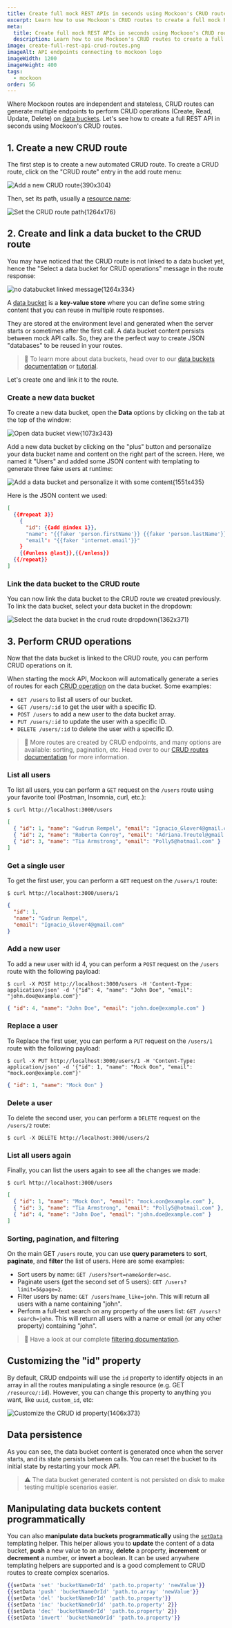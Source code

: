 ```yaml
---
title: Create full mock REST APIs in seconds using Mockoon's CRUD routes
excerpt: Learn how to use Mockoon's CRUD routes to create a full mock REST API and manipulate resources with GET, POST, PUT, PATCH, and DELETE requests.
meta:
  title: Create full mock REST APIs in seconds using Mockoon's CRUD routes
  description: Learn how to use Mockoon's CRUD routes to create a full mock REST API and manipulate resources with GET, POST, PUT, PATCH, and DELETE requests.
image: create-full-rest-api-crud-routes.png
imageAlt: API endpoints connecting to mockoon logo
imageWidth: 1200
imageHeight: 400
tags:
  - mockoon
order: 56
---
```


Where Mockoon routes are independent and stateless, CRUD routes can generate multiple endpoints to perform CRUD operations (Create, Read, Update, Delete) on [data buckets](docs:data-buckets/overview).
Let's see how to create a full REST API in seconds using Mockoon's CRUD routes.

## 1. Create a new CRUD route

The first step is to create a new automated CRUD route. To create a CRUD route, click on the "CRUD route" entry in the add route menu:

![Add a new CRUD route{390x304}](/images/tutorials/create-full-rest-api-crud-routes/add-crud-route.png)

Then, set its path, usually a [resource name](/articles/api-guide-rest-api-components/#resource-url-request):

![Set the CRUD route path{1264x176}](/images/tutorials/create-full-rest-api-crud-routes/set-crud-route-path.png)

## 2. Create and link a data bucket to the CRUD route

You may have noticed that the CRUD route is not linked to a data bucket yet, hence the "Select a data bucket for CRUD operations" message in the route response:

![no databucket linked message{1264x334}](/images/tutorials/create-full-rest-api-crud-routes/no-databucket-linked-message.png)

A [data bucket](docs:data-buckets/overview) is a **key-value store** where you can define some string content that you can reuse in multiple route responses.

They are stored at the environment level and generated when the server starts or sometimes after the first call.
A data bucket content persists between mock API calls. So, they are the perfect way to create JSON "databases" to be reused in your routes.

> 📘 To learn more about data buckets, head over to our [data buckets documentation](docs:data-buckets/overview) or [tutorial](/tutorials/use-persisting-data-buckets/).

Let's create one and link it to the route.

### Create a new data bucket

To create a new data bucket, open the **Data** options by clicking on the tab at the top of the window:

![Open data bucket view{1073x343}](/images/tutorials/create-full-rest-api-crud-routes/open-data-view.png)

Add a new data bucket by clicking on the "plus" button and personalize your data bucket name and content on the right part of the screen. Here, we named it "Users" and added some JSON content with templating to generate three fake users at runtime:

![Add a data bucket and personalize it with some content{1551x435}](/images/tutorials/create-full-rest-api-crud-routes/add-data-bucket-name-content.png)

Here is the JSON content we used:

```json
[
  {{#repeat 3}}
    {
      "id": {{add @index 1}},
      "name": "{{faker 'person.firstName'}} {{faker 'person.lastName'}}",
      "email": "{{faker 'internet.email'}}"
    }
    {{#unless @last}},{{/unless}}
  {{/repeat}}
]
```

### Link the data bucket to the CRUD route

You can now link the data bucket to the CRUD route we created previously. To link the data bucket, select your data bucket in the dropdown:

![Select the data bucket in the crud route dropdown{1362x371}](/images/tutorials/create-full-rest-api-crud-routes/select-data-bucket-crud-route.png)

## 3. Perform CRUD operations

Now that the data bucket is linked to the CRUD route, you can perform CRUD operations on it.

When starting the mock API, Mockoon will automatically generate a series of routes for each [CRUD operation](docs:api-endpoints/crud-routes#list-of-routes-and-operations) on the data bucket. Some examples:

- `GET /users` to list all users of our bucket.
- `GET /users/:id` to get the user with a specific ID.
- `POST /users` to add a new user to the data bucket array.
- `PUT /users/:id` to update the user with a specific ID.
- `DELETE /users/:id` to delete the user with a specific ID.

> 📘 More routes are created by CRUD endpoints, and many options are available: sorting, pagination, etc. Head over to our [CRUD routes documentation](docs:api-endpoints/crud-routes) for more information.

### List all users

To list all users, you can perform a `GET` request on the `/users` route using your favorite tool (Postman, Insomnia, curl, etc.):

```sh-sessions
$ curl http://localhost:3000/users
```

```json
[
  { "id": 1, "name": "Gudrun Rempel", "email": "Ignacio_Glover4@gmail.com" },
  { "id": 2, "name": "Roberta Conroy", "email": "Adriana.Treutel@gmail.com" },
  { "id": 3, "name": "Tia Armstrong", "email": "Polly5@hotmail.com" }
]
```

### Get a single user

To get the first user, you can perform a `GET` request on the `/users/1` route:

```sh-sessions
$ curl http://localhost:3000/users/1
```

```json
{
  "id": 1,
  "name": "Gudrun Rempel",
  "email": "Ignacio_Glover4@gmail.com"
}
```

### Add a new user

To add a new user with id 4, you can perform a `POST` request on the `/users` route with the following payload:

```sh-sessions
$ curl -X POST http://localhost:3000/users -H 'Content-Type: application/json' -d '{"id": 4, "name": "John Doe", "email": "john.doe@example.com"}'
```

```json
{ "id": 4, "name": "John Doe", "email": "john.doe@example.com" }
```

### Replace a user

To Replace the first user, you can perform a `PUT` request on the `/users/1` route with the following payload:

```sh-sessions
$ curl -X PUT http://localhost:3000/users/1 -H 'Content-Type: application/json' -d '{"id": 1, "name": "Mock Oon", "email": "mock.oon@example.com"}'
```

```json
{ "id": 1, "name": "Mock Oon" }
```

### Delete a user

To delete the second user, you can perform a `DELETE` request on the `/users/2` route:

```sh-sessions
$ curl -X DELETE http://localhost:3000/users/2
```

### List all users again

Finally, you can list the users again to see all the changes we made:

```sh-sessions
$ curl http://localhost:3000/users
```

```json
[
  { "id": 1, "name": "Mock Oon", "email": "mock.oon@example.com" },
  { "id": 3, "name": "Tia Armstrong", "email": "Polly5@hotmail.com" },
  { "id": 4, "name": "John Doe", "email": "john.doe@example.com" }
]
```

### Sorting, pagination, and filtering

On the main GET `/users` route, you can use **query parameters** to **sort**, **paginate**, and **filter** the list of users. Here are some examples:

- Sort users by name: `GET /users?sort=name&order=asc`.
- Paginate users (get the second set of 5 users): `GET /users?limit=5&page=2`.
- Filter users by name: `GET /users?name_like=john`. This will return all users with a name containing "john".
- Perform a full-text search on any property of the users list: `GET /users?search=john`. This will return all users with a name or email (or any other property) containing "john".

> 📘 Have a look at our complete [filtering documentation](/docs/latest/api-endpoints/crud-routes/#filtering-sorting-and-pagination-on-the-main-get-route).

## Customizing the "id" property

By default, CRUD endpoints will use the `id` property to identify objects in an array in all the routes manipulating a single resource (e.g. GET `/resource/:id`). However, you can change this property to anything you want, like `uuid`, `custom_id`, etc:

![Customize the CRUD id property{1406x373}](/images/tutorials/create-full-rest-api-crud-routes/customize-crud-id-property-key.png)

## Data persistence

As you can see, the data bucket content is generated once when the server starts, and its state persists between calls. You can reset the bucket to its initial state by restarting your mock API.

> ⚠️ The data bucket generated content is not persisted on disk to make testing multiple scenarios easier.

## Manipulating data buckets content programmatically

You can also **manipulate data buckets programmatically** using the [`setData`](docs:templating/mockoon-helpers#setdata) templating helper. This helper allows you to **update** the content of a data bucket, **push** a new value to an array, **delete** a property, **increment** or **decrement** a number, or **invert** a boolean. It can be used anywhere templating helpers are supported and is a good complement to CRUD routes to create complex scenarios.

```handlebars
{{setData 'set' 'bucketNameOrId' 'path.to.property' 'newValue'}}
{{setData 'push' 'bucketNameOrId' 'path.to.array' 'newValue'}}
{{setData 'del' 'bucketNameOrId' 'path.to.property'}}
{{setData 'inc' 'bucketNameOrId' 'path.to.property' 2}}
{{setData 'dec' 'bucketNameOrId' 'path.to.property' 2}}
{{setData 'invert' 'bucketNameOrId' 'path.to.property'}}
```
